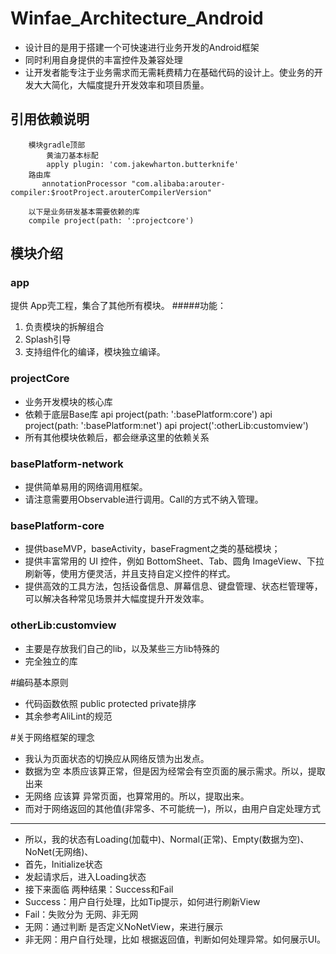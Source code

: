 # Winfae_Architecture_Android
- 设计目的是用于搭建一个可快速进行业务开发的Android框架
- 同时利用自身提供的丰富控件及兼容处理
- 让开发者能专注于业务需求而无需耗费精力在基础代码的设计上。使业务的开发大大简化，大幅度提升开发效率和项目质量。

## 引用依赖说明
```
    模块gradle顶部
        黄油刀基本标配
        apply plugin: 'com.jakewharton.butterknife'
    路由库
       annotationProcessor "com.alibaba:arouter-compiler:$rootProject.arouterCompilerVersion"

    以下是业务研发基本需要依赖的库
    compile project(path: ':projectcore')
```

## 模块介绍
### app
提供 App壳工程，集合了其他所有模块。
#####功能：
1. 负责模块的拆解组合
2. Splash引导
3. 支持组件化的编译，模块独立编译。

### projectCore
- 业务开发模块的核心库
- 依赖于底层Base库
    api project(path: ':basePlatform:core')
    api project(path: ':basePlatform:net')
    api project(':otherLib:customview')
- 所有其他模块依赖后，都会继承这里的依赖关系

### basePlatform-network
- 提供简单易用的网络调用框架。
- 请注意需要用Observable进行调用。Call的方式不纳入管理。

### basePlatform-core
- 提供baseMVP，baseActivity，baseFragment之类的基础模块；
- 提供丰富常用的 UI 控件，例如 BottomSheet、Tab、圆角 ImageView、下拉刷新等，使用方便灵活，并且支持自定义控件的样式。
- 提供高效的工具方法，包括设备信息、屏幕信息、键盘管理、状态栏管理等，可以解决各种常见场景并大幅度提升开发效率。

### otherLib:customview
- 主要是存放我们自己的lib，以及某些三方lib特殊的
- 完全独立的库

#编码基本原则
- 代码函数依照 public protected private排序
- 其余参考AliLint的规范


#关于网络框架的理念
- 我认为页面状态的切换应从网络反馈为出发点。
- 数据为空 本质应该算正常，但是因为经常会有空页面的展示需求。所以，提取出来
- 无网络 应该算 异常页面，也算常用的。所以，提取出来。
- 而对于网络返回的其他值(非常多、不可能统一)，所以，由用户自定处理方式
----
- 所以，我的状态有Loading(加载中)、Normal(正常)、Empty(数据为空)、NoNet(无网络)、
- 首先，Initialize状态
- 发起请求后，进入Loading状态
- 接下来面临 两种结果：Success和Fail
- Success：用户自行处理，比如Tip提示，如何进行刷新View
- Fail：失败分为 无网、非无网
- 无网：通过判断 是否定义NoNetView，来进行展示
- 非无网：用户自行处理，比如 根据返回值，判断如何处理异常。如何展示UI。